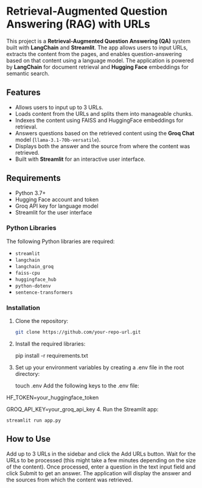 # Retrieval-Augmented Question Answering (RAG) with URLs

This project is a **Retrieval-Augmented Question Answering (QA)** system built with **LangChain** and **Streamlit**. The app allows users to input URLs, extracts the content from the pages, and enables question-answering based on that content using a language model. The application is powered by **LangChain** for document retrieval and **Hugging Face** embeddings for semantic search.

## Features

- Allows users to input up to 3 URLs.
- Loads content from the URLs and splits them into manageable chunks.
- Indexes the content using FAISS and HuggingFace embeddings for retrieval.
- Answers questions based on the retrieved content using the **Groq Chat** model (`llama-3.1-70b-versatile`).
- Displays both the answer and the source from where the content was retrieved.
- Built with **Streamlit** for an interactive user interface.

## Requirements

- Python 3.7+
- Hugging Face account and token
- Groq API key for language model
- Streamlit for the user interface

### Python Libraries

The following Python libraries are required:

- `streamlit`
- `langchain`
- `langchain_groq`
- `faiss-cpu`
- `huggingface_hub`
- `python-dotenv`
- `sentence-transformers`

### Installation

1. Clone the repository:
   ```bash
   git clone https://github.com/your-repo-url.git
2. Install the required libraries:

    pip install -r requirements.txt
3. Set up your environment variables by creating a .env file in the root directory:

    touch .env
Add the following keys to the .env file:

HF_TOKEN=your_huggingface_token

GROQ_API_KEY=your_groq_api_key
4. Run the Streamlit app:

    streamlit run app.py
## How to Use
Add up to 3 URLs in the sidebar and click the Add URLs button.
Wait for the URLs to be processed (this might take a few minutes depending on the size of the content).
Once processed, enter a question in the text input field and click Submit to get an answer.
The application will display the answer and the sources from which the content was retrieved.
